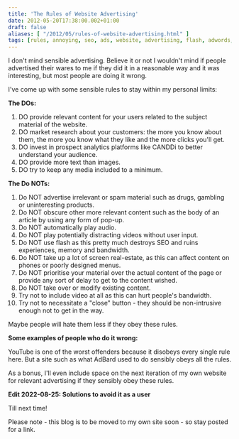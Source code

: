 ```yaml
---
title: 'The Rules of Website Advertising'
date: 2012-05-20T17:38:00.002+01:00
draft: false
aliases: [ "/2012/05/rules-of-website-advertising.html" ]
tags: [rules, annoying, seo, ads, website, advertising, flash, adwords, dfp, relevant, adsense, content]
---
```


I don't mind sensible advertising. Believe it or not I wouldn't mind if people advertised their wares to me if they did it in a reasonable way and it was interesting, but most people are doing it wrong.  
  
I've come up with some sensible rules to stay within my personal limits:  
  
**The DOs:**  

1.  DO provide relevant content for your users related to the subject material of the website.
2.  DO market research about your customers: the more you know about them, the more you know what they like and the more clicks you'll get.
3.  DO invest in prospect analytics platforms like CANDDi to better understand your audience.
4.  DO provide more text than images.
5.  DO try to keep any media included to a minimum.

**The Do NOTs:**  

1.  Do NOT advertise irrelevant or spam material such as drugs, gambling or uninteresting products.
2.  Do NOT obscure other more relevant content such as the body of an article by using any form of pop-up.
3.  Do NOT automatically play audio.
4.  Do NOT play potentially distracting videos without user input.
5.  Do NOT use flash as this pretty much destroys SEO and ruins experiences, memory and bandwidth.
6.  Do NOT take up a lot of screen real-estate, as this can affect content on phones or poorly designed menus.
7.  Do NOT prioritise your material over the actual content of the page or provide any sort of delay to get to the content wished.
8.  Do NOT take over or modify existing content.
9.  Try not to include video at all as this can hurt people's bandwidth.
10.  Try not to necessitate a "close" button - they should be non-intrusive enough not to get in the way.

Maybe people will hate them less if they obey these rules.  
  
**Some examples of people who do it wrong:**  
  
YouTube is one of the worst offenders because it disobeys every single rule here. But a site such as what AdBard used to do sensibly obeys all the rules.  
  
As a bonus, I'll even include space on the next iteration of my own website for relevant advertising if they sensibly obey these rules.  
  
**Edit 2022-08-25: Solutions to avoid it as a user**



Till next time!  
  
Please note - this blog is to be moved to my own site soon - so stay posted for a link.